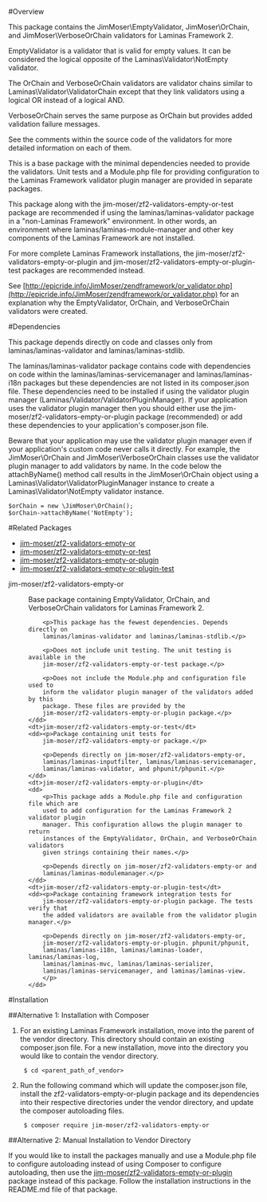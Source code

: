 #Overview

This package contains the JimMoser\EmptyValidator, JimMoser\OrChain, and 
JimMoser\VerboseOrChain validators for Laminas Framework 2.

EmptyValidator is a validator that is valid for empty values. It 
can be considered the logical opposite of the Laminas\Validator\NotEmpty 
validator.

The OrChain and VerboseOrChain validators are validator chains similar to 
Laminas\Validator\ValidatorChain except that they link validators using a 
logical OR instead of a logical AND.

VerboseOrChain serves the same purpose as OrChain but provides added validation 
failure messages.

See the comments within the source code of the validators for more detailed 
information on each of them.

This is a base package with the minimal dependencies needed to provide the 
validators. Unit tests and a Module.php file for providing configuration to the 
Laminas Framework validator plugin manager are provided in separate packages.

This package along with the jim-moser/zf2-validators-empty-or-test package are 
recommended if using the laminas/laminas-validator package in a "non-Laminas 
Framework" environment. In other words, an environment where 
laminas/laminas-module-manager and other key components of the Laminas Framework
are not installed.

For more complete Laminas Framework installations, the 
jim-moser/zf2-validators-empty-or-plugin and 
jim-moser/zf2-validators-empty-or-plugin-test packages are recommended instead.

See [http://epicride.info/JimMoser/zendframework/or_validator.php](http://epicride.info/JimMoser/zendframework/or_validator.php) 
for an explanation why the EmptyValidator, OrChain, and VerboseOrChain 
validators were created.

#Dependencies

This package depends directly on code and classes only from 
laminas/laminas-validator and laminas/laminas-stdlib.

The laminas/laminas-validator package contains code with dependencies on code 
within the laminas/laminas-servicemanager and laminas/laminas-i18n 
packages but these dependencies are not listed in its composer.json file. These 
dependencies need to be installed if using the validator plugin manager 
(Laminas/Validator/ValidatorPluginManager). If your application uses the 
validator plugin manager then you should either use the 
jim-moser/zf2-validators-empty-or-plugin package (recommended) or add these 
dependencies to your application's composer.json file.

Beware that your application may use the validator plugin manager even if your 
application's custom code never calls it directly. For example, the 
JimMoser\OrChain and JimMoser\VerboseOrChain classes use the validator plugin 
manager to add validators by name. In the code below the attachByName() method 
call results in the JimMoser\OrChain object using a 
Laminas\Validator\ValidatorPluginManager instance to create a 
Laminas\Validator\NotEmpty validator instance.

	$orChain = new \JimMoser\OrChain();
	$orChain->attachByName('NotEmpty');
		
#Related Packages

* [jim-moser/zf2-validators-empty-or](https://github.com/jim-moser/zf2-validators-empty-or/)
* [jim-moser/zf2-validators-empty-or-test](https://github.com/jim-moser/zf2-validators-empty-or-test/)
* [jim-moser/zf2-validators-empty-or-plugin](https://github.com/jim-moser/zf2-validators-empty-or-plugin/)
* [jim-moser/zf2-validators-empty-or-plugin-test](https://github.com/jim-moser/zf2-validators-empty-or-plugin-test/)
	
<dl>
	<dt>jim-moser/zf2-validators-empty-or</dt>
	<dd><p>Base package containing EmptyValidator, OrChain, and VerboseOrChain
		validators for Laminas Framework 2.</p>

		<p>This package has the fewest dependencies. Depends directly on 
		laminas/laminas-validator and laminas/laminas-stdlib.</p>
				
		<p>Does not include unit testing. The unit testing is available in the
		jim-moser/zf2-validators-empty-or-test package.</p>
		
		<p>Does not include the Module.php and configuration file used to 
		inform the validator plugin manager of the validators added by this 
		package. These files are provided by the 
		jim-moser/zf2-validators-empty-or-plugin package.</p>
	</dd>
	<dt>jim-moser/zf2-validators-empty-or-test</dt>
	<dd><p>Package containing unit tests for 
		jim-moser/zf2-validators-empty-or package.</p>
		
		<p>Depends directly on jim-moser/zf2-validators-empty-or, 
		laminas/laminas-inputfilter, laminas/laminas-servicemanager, 
		laminas/laminas-validator, and phpunit/phpunit.</p>
	</dd>
	<dt>jim-moser/zf2-validators-empty-or-plugin</dt>
	<dd>
		<p>This package adds a Module.php file and configuration file which are 
		used to add configuration for the Laminas Framework 2 validator plugin 
		manager. This configuration allows the plugin manager to return 
		instances of the EmptyValidator, OrChain, and VerboseOrChain validators 
		given strings containing their names.</p>
		
		<p>Depends directly on jim-moser/zf2-validators-empty-or and 
		laminas/laminas-modulemanager.</p>
	</dd>
	<dt>jim-moser/zf2-validators-empty-or-plugin-test</dt>
	<dd><p>Package containing framework integration tests for
		jim-moser/zf2-validators-empty-or-plugin package. The tests verify that 
		the added validators are available from the validator plugin manager.</p>
		
		<p>Depends directly on jim-moser/zf2-validators-empty-or, 
		jim-moser/zf2-validators-empty-or-plugin. phpunit/phpunit,
		laminas/laminas-i18n, laminas/laminas-loader, laminas/laminas-log,
		laminas/laminas-mvc, laminas/laminas-serializer,
		laminas/laminas-servicemanager, and laminas/laminas-view.
		</p>
	</dd>
</dl>

#Installation

##Alternative 1: Installation with Composer

1. For an existing Laminas Framework installation, move into the parent of the 
	vendor directory. This directory should contain an existing composer.json 
	file. For a new installation, move into the directory you would like to 
	contain the vendor directory.
	
		$ cd <parent_path_of_vendor>	
	
2. Run the following command which will update the composer.json file, install 
	the zf2-validators-empty-or-plugin package and its dependencies into their 
	respective directories under the vendor directory, and update the 
	composer autoloading files.

		$ composer require jim-moser/zf2-validators-empty-or
	
##Alternative 2: Manual Installation to Vendor Directory

If you would like to install the packages manually and use a Module.php file to 
configure autoloading instead of using Composer to configure autoloading, then 
use the [jim-moser/zf2-validators-empty-or-plugin](https://github.com/jim-moser/zf2-validators-empty-or-plugin/) 
package instead of this package. Follow the installation instructions in the 
README.md file of that package.